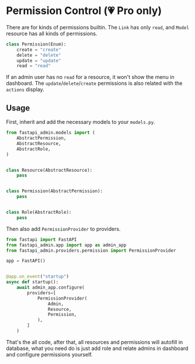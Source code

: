 # Permission Control (💗 Pro only)

There are for kinds of permissions builtin. The `Link` has only `read`, and `Model` resource has all kinds of
permissions.

```python
class Permission(Enum):
    create = "create"
    delete = "delete"
    update = "update"
    read = "read"
```

If an admin user has no `read` for a resource, it won't show the menu in dashboard. The `update`/`delete`/`create`
permissions is also related with the `actions` display.

## Usage

First, inherit and add the necessary models to your `models.py`.

```python
from fastapi_admin.models import (
    AbstractPermission,
    AbstractResource,
    AbstractRole,
)


class Resource(AbstractResource):
    pass


class Permission(AbstractPermission):
    pass


class Role(AbstractRole):
    pass
```

Then also add `PermissionProvider` to providers.

```python
from fastapi import FastAPI
from fastapi_admin.app import app as admin_app
from fastapi_admin.providers.permission import PermissionProvider

app = FastAPI()


@app.on_event("startup")
async def startup():
    await admin_app.configure(
        providers=[
            PermissionProvider(
                Admin,
                Resource,
                Permission,
            ),
        ]
    )
```

That's the all code, after that, all resources and permissions will autofill in database, what you need do is just add
role and relate admins in dashboard and configure permissions yourself.
